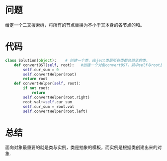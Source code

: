 # 问题
给定一个二叉搜索树，将所有的节点替换为不小于其本身的各节点的和。
# 代码
```python
class Solution(object):    # 创建一个类，object类是所有类都会继承的类。
    def convertBST(self, root):   #创建一个对象convertBST，其中self与root是其属性，self表示创建的类实例本身，在传入参数时不要要传入self参数，Python解释器会自己将实例变量传进去。且在勒种定义函数时，第一参数永远是类的本身实例变量self，且调用时无需传递该参数。
        self.cur_sum = 0
        self.convertHelper(root)
        return root
    def convertHelper(self, root):
        if not root:
            return
        self.convertHelper(root.right)
        root.val+=self.cur_sum
        self.cur_sum = root.val
        self.convertHelper(root.left)
```
# 总结
面向对象最重要的就是类与实例，类是抽象的模板，而实例是根据类创建出来的对象.
